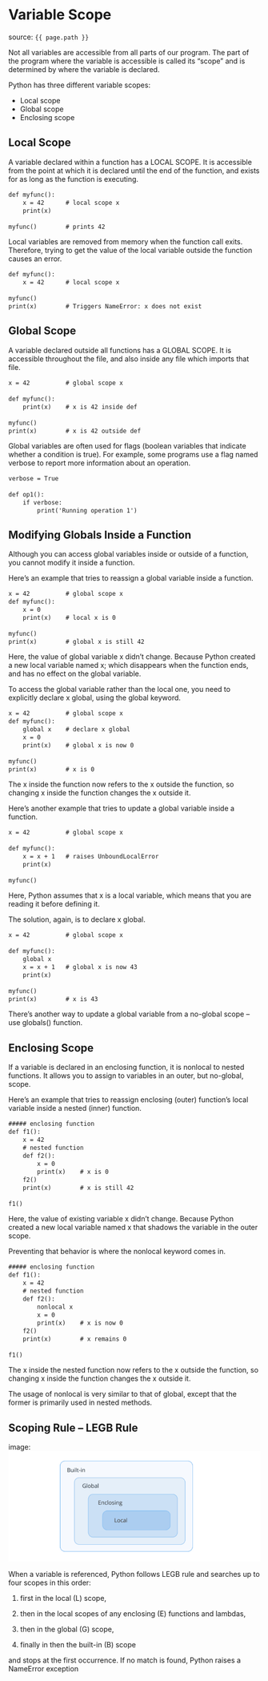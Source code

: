 # Variable Scope
source: `{{ page.path }}`

Not all variables are accessible from all parts of our program. The part of the program where the variable is accessible is called its “scope” and is determined by where the variable is declared.

Python has three different variable scopes:

* Local scope
* Global scope
* Enclosing scope

## Local Scope
A variable declared within a function has a LOCAL SCOPE. It is accessible from the point at which it is declared until the end of the function, and exists for as long as the function is executing.
```
def myfunc():
    x = 42      # local scope x
    print(x)

myfunc()        # prints 42
```
Local variables are removed from memory when the function call exits. Therefore, trying to get the value of the local variable outside the function causes an error.
```
def myfunc():
    x = 42      # local scope x

myfunc()
print(x)        # Triggers NameError: x does not exist
```
## Global Scope
A variable declared outside all functions has a GLOBAL SCOPE. It is accessible throughout the file, and also inside any file which imports that file.
```
x = 42          # global scope x

def myfunc():
    print(x)    # x is 42 inside def

myfunc()
print(x)        # x is 42 outside def
```
Global variables are often used for flags (boolean variables that indicate whether a condition is true). For example, some programs use a flag named verbose to report more information about an operation.
```
verbose = True

def op1():
    if verbose:
        print('Running operation 1')
```
## Modifying Globals Inside a Function
Although you can access global variables inside or outside of a function, you cannot modify it inside a function.

Here’s an example that tries to reassign a global variable inside a function.
```
x = 42          # global scope x
def myfunc():
    x = 0
    print(x)    # local x is 0

myfunc()
print(x)        # global x is still 42
```
Here, the value of global variable x didn’t change. Because Python created a new local variable named x; which disappears when the function ends, and has no effect on the global variable.

To access the global variable rather than the local one, you need to explicitly declare x global, using the global keyword.
```
x = 42          # global scope x
def myfunc():
    global x    # declare x global
    x = 0
    print(x)    # global x is now 0

myfunc()
print(x)        # x is 0
```
The x inside the function now refers to the x outside the function, so changing x inside the function changes the x outside it.

Here’s another example that tries to update a global variable inside a function.
```
x = 42          # global scope x

def myfunc():
    x = x + 1   # raises UnboundLocalError
    print(x)

myfunc()
```
Here, Python assumes that x is a local variable, which means that you are reading it before defining it.

The solution, again, is to declare x global.
```
x = 42          # global scope x

def myfunc():
    global x
    x = x + 1   # global x is now 43
    print(x)

myfunc()
print(x)        # x is 43
```
There’s another way to update a global variable from a no-global scope – use globals() function.

##  Enclosing Scope
If a variable is declared in an enclosing function, it is nonlocal to nested functions. It allows you to assign to variables in an outer, but no-global, scope.

Here’s an example that tries to reassign enclosing (outer) function’s local variable inside a nested (inner) function.
```
##### enclosing function
def f1():
    x = 42
    # nested function
    def f2():
        x = 0
        print(x)    # x is 0
    f2()
    print(x)        # x is still 42
    
f1()
```
Here, the value of existing variable x didn’t change. Because Python created a new local variable named x that shadows the variable in the outer scope.

Preventing that behavior is where the nonlocal keyword comes in.
```
##### enclosing function
def f1():
    x = 42
    # nested function
    def f2():
        nonlocal x
        x = 0
        print(x)    # x is now 0
    f2()
    print(x)        # x remains 0
    
f1()
```
The x inside the nested function now refers to the x outside the function, so changing x inside the function changes the x outside it.

The usage of nonlocal is very similar to that of global, except that the former is primarily used in nested methods.

## Scoping Rule – LEGB Rule

image: ![](./images/variable2.PNG)

When a variable is referenced, Python follows LEGB rule and searches up to four scopes in this order:

1. first in the local (L) scope,

2. then in the local scopes of any enclosing (E) functions and lambdas,

3. then in the global (G) scope,

4. finally in then the built-in (B) scope

and stops at the first occurrence. If no match is found, Python raises a NameError exception

